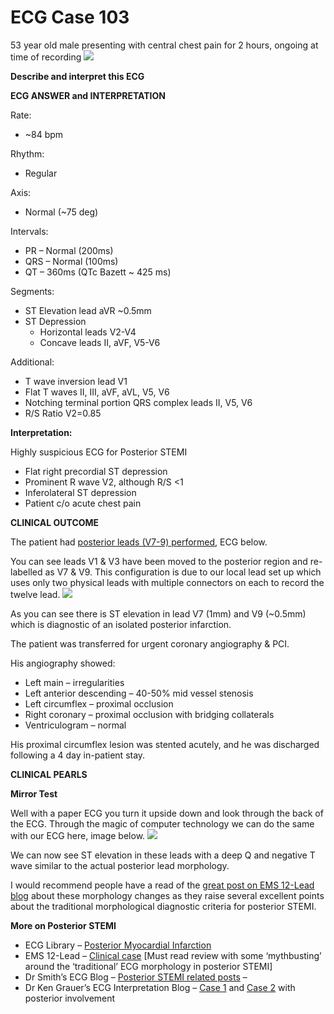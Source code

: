 # ECG Case 103


53 year old male presenting with central chest pain for 2 hours, ongoing at time of recording
![](https://litfl.com/wp-content/uploads/2019/03/ECG-Case-103a-LITFL-Top-100-EKG.jpg)



**Describe and interpret this ECG** 

**ECG ANSWER and INTERPRETATION** 


Rate:

- ~84 bpm


Rhythm:

- Regular


Axis:

- Normal (~75 deg)


Intervals:

- PR – Normal (200ms)
- QRS – Normal (100ms)
- QT – 360ms (QTc Bazett ~ 425 ms)


Segments:

- ST Elevation lead aVR ~0.5mm
- ST Depression
	- Horizontal leads V2-V4
	- Concave leads II, aVF, V5-V6


Additional:

- T wave inversion lead V1
- Flat T waves II, III, aVF, aVL, V5, V6
- Notching terminal portion QRS complex leads II, V5, V6
- R/S Ratio V2=0.85



**Interpretation:** 


Highly suspicious ECG for Posterior STEMI

- Flat right precordial ST depression
- Prominent R wave V2, although R/S <1
- Inferolateral ST depression
- Patient c/o acute chest pain

**CLINICAL OUTCOME** 


The patient had [posterior leads (V7-9) performed](https://litfl.com/ecg-lead-positioning/), ECG below. 


You can see leads V1 & V3 have been moved to the posterior region and re-labelled as V7 & V9. This configuration is due to our local lead set up which uses only two physical leads with multiple connectors on each to record the twelve lead.
![](https://litfl.com/wp-content/uploads/2019/03/ECG-Case-103b-LITFL-Top-100-EKG.jpg)


As you can see there is ST elevation in lead V7 (1mm) and V9 (~0.5mm) which is diagnostic of an isolated posterior infarction.


The patient was transferred for urgent coronary angiography & PCI.


His angiography showed:


- Left main – irregularities
- Left anterior descending – 40-50% mid vessel stenosis
- Left circumflex – proximal occlusion
- Right coronary – proximal occlusion with bridging collaterals
- Ventriculogram – normal


His proximal circumflex lesion was stented acutely, and he was discharged following a 4 day in-patient stay.

**CLINICAL PEARLS** 



**Mirror Test** 


Well with a paper ECG you turn it upside down and look through the back of the ECG. Through the magic of computer technology we can do the same with our ECG here, image below.
![](https://litfl.com/wp-content/uploads/2019/03/ECG-Case-103c-LITFL-Top-100-EKG.jpg)


We can now see ST elevation in these leads with a deep Q and negative T wave similar to the actual posterior lead morphology.


I would recommend people have a read of the [great post on EMS 12-Lead blog](http://ems12lead.com/2012/11/63-year-old-male-cc-substernal-chest-pain-discussion/) about these morphology changes as they raise several excellent points about the traditional morphological diagnostic criteria for posterior STEMI.  



**More on Posterior STEMI** 

- ECG Library – [Posterior Myocardial Infarction](https://litfl.com/posterior-myocardial-infarction-ecg-library/)
- EMS 12-Lead – [Clinical case](http://ems12lead.com/2012/11/63-year-old-male-cc-substernal-chest-pain-discussion/) [Must read review with some ‘mythbusting’ around the ‘traditional’ ECG morphology in posterior STEMI]
- Dr Smith’s ECG Blog – [Posterior STEMI related posts](http://hqmeded-ecg.blogspot.com.au/search/label/posterior%20STEMI) – 
- Dr Ken Grauer’s ECG Interpretation Blog – [Case 1](http://ecg-interpretation.blogspot.com.au/2012/12/ecg-interpretation-review-56-st.html) and [Case 2](http://ecg-interpretation.blogspot.com.au/2012/05/ecg-interpretation-review-43-afib-pacs.html) with posterior involvement

